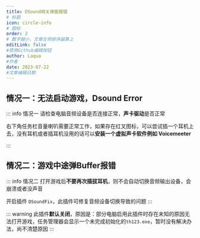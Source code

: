 ```yaml
---
title: DSound相关弹窗报错
# 标题
icon: circle-info
# 图标
order: 2
# 数字越小，文章左侧排序越靠上
editLink: false
#禁用Github编辑按钮
author: Laqua
#作者
date: 2023-07-22
#文章编辑日期
---
```



## **情况一：无法启动游戏，Dsound Error**

::: info 情况一
请检查电脑音频设备是否连接正常，**声卡驱动**是否正常

右下角任务栏音量喇叭需要正常工作，如果存在红叉图标，可以尝试插一个耳机上去，没有耳机或者插耳机没用的话可以**安装一个虚拟声卡软件例如 Voicemeeter**

:::

## **情况二：游戏中途弹Buffer报错**

::: info 情况二
打开游戏后**不要再次插拔耳机**，则不会自动切换音频输出设备，会崩溃或者没声音

开启插件 ```DSoundFix```，此插件可修复音频设备切换导致的问题
:::

::: warning
此插件**默认关闭**，原因是：部分电脑启用此插件时存在未知的原因无法打开游戏，任务管理器会显示一个未完成初始化的```th123.exe```，暂时没有解决办法，尚不清楚原因
:::




